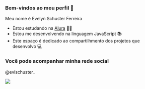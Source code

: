 ### Bem-vindos ao meu perfil 🌻

Meu nome é Evelyn Schuster Ferreira

- Estou estudando na [Alura](https://www.alura.com.br) 👩‍🎓
- Estou me desenvolvendo na linguagem JavaScript 📚
- Este espaço é dedicado ao compartilhmento dos projetos que desenvolvo 💻

### Você pode acompanhar minha rede social

@evischuster_

![](https://tenor.com/search/vanellope+von+schweetz-gifs)

  
